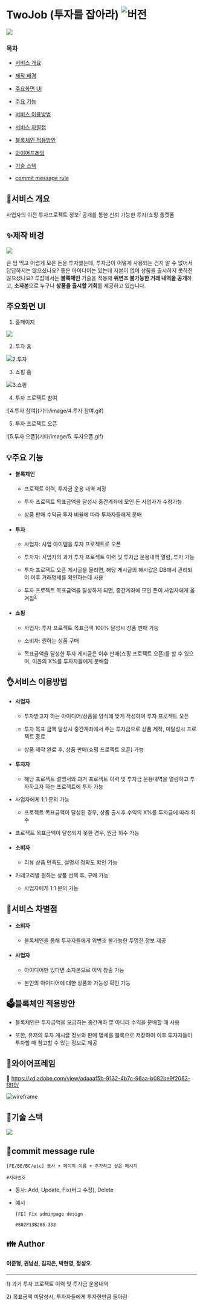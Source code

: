 # TwoJob (투자를 잡아라) ![버전](https://img.shields.io/badge/%20version-1.0-green)

![](기타/image/로고.PNG)

### 목차

- [서비스 개요](#서비스-개요)

- [제작 배경](#제작-배경)

- [주요화면 UI](#주요화면-UI)

- [주요 기능](#주요-기능)

- [서비스 이용방법](#서비스-이용방법)

- [서비스 차별점](#서비스-차별점)

- [블록체인 적용방안](#블록체인-적용방안)

- [와이어프레임](#와이어프레임)

- [기술 스택](#기술-스택)

- [commit message rule](#commit-message-rule)

  

##  📘서비스 개요

사업자의 이전 투자프로젝트 정보<sup>[1](#footnote_1)</sup> 공개를 통한 신뢰 가능한 투자/쇼핑 플랫폼





## ✨제작 배경

![](기타/image/배경.PNG)



큰 맘 먹고 어렵게 모은 돈을 투자했는데, 투자금이 어떻게 사용되는 건지 알 수 없어서 답답하지는 않으셨나요? 
좋은 아이디어는 있는데 자본이 없어 상품을 출시하지 못하진 않으셨나요?
투잡에서는 **블록체인** 기술을 적용해 **위변조 불가능한 거래 내역을 공개**하고, **소자본**으로 누구나 **상품을 출시할 기회**를 제공하고 있습니다.





## 주요화면 UI

1. 홈페이지

![](기타/image/1.홈페이지.gif)

2. 투자 홈

![2.투자](기타/image/2.투자.gif)

3. 쇼핑 홈

![3.쇼핑](기타/image/3.쇼핑.gif)

4. 투자 프로젝트 참여

![4.투자 참여](기타/image/4.투자 참여.gif)

5. 투자 프로젝트 오픈

![5.투자 오픈](기타/image/5. 투자오픈.gif)





## :bulb:주요 기능

- #### 블록체인

  - 프로젝트 이력, 투자금 운용 내역 저장

  - 투자 프로젝트 목표금액을 달성시 중간계좌에 모인 돈 사업자가 수령가능

  - 상품 판매 수익금 투자 비율에 따라 투자자들에게 분배

- #### 투자

  - 사업자: 사업 아이템을 투자 프로젝트로 오픈

  - 투자자: 사업자의 과거 투자 프로젝트 이력 및 투자금 운용내역 열람, 투자 가능 

  - 투자 프로젝트 오픈 게시글을 올리면, 해당 게시글의 해시값은 DB에서 관리되어 이후 거래명세를 확인하는데 사용

  - 투자 프로젝트 목표금액을 달성하게 되면, 중간계좌에 모인 돈이 사업자에게 옮겨짐<sup>[2](#footnote_2)</sup>

- #### 쇼핑

  - 사업자: 투자 프로젝트 목표금액 100% 달성시 상품 판매 가능  

  - 소비자: 원하는 상품 구매  

  - 목표금액을 달성한 투자 게시글은 이후 판매(쇼핑 프로젝트 오픈)를 할 수 있으며, 이윤의 X%를 투자자들에게  분배함





##  👌서비스 이용방법

- #### 사업자

  - 투자받고자 하는 아이디어/상품을 양식에 맞게 작성하여 투자 프로젝트 오픈

  - 투자 목표 금액 달성시 중간계좌에서 주는 투자금으로 상품 제작, 미달성시 프로젝트 종료

  - 상품 제작 완료 후, 상품 판매(쇼핑 프로젝트 오픈) 가능  

- #### 투자자

  - 해당 프로젝트 설명서와 과거 프로젝트 이력 및 투자금 운용내역을 열람하고 투자하고자 하는 프로젝트에 투자 가능

- 사업자에게 1:1 문의 가능

  - 프로젝트 목표금액이 달성된 경우, 상품 출시후 수익의 X%를 투자금에 따라 회수

- 프로젝트 목표금액이 달성되지 못한 경우, 원금 회수 가능

- #### 소비자

  - 리뷰 상품 만족도, 설명서 정확도 확인 가능

- 카테고리별 원하는 상품 선택 후, 구매 가능

  - 사업자에게 1:1 문의 가능






## :eyes:서비스 차별점

- #### 소비자

  - 블록체인을 통해 투자자들에게 위변조 불가능한 투명한 정보 제공

- #### 사업자

  - 아이디어만 있다면 소자본으로 이익 창출 가능

  - 본인의 아이디어에 대한 상품화 가능성 확인 가능





## :ballot_box:블록체인 적용방안

- 블록체인은 투자금액을 모금하는 중간계좌 뿐 아니라 수익을 분배할 때 사용

- 또한, 유저의 투자 게시글 정보와 판매 명세를 블록으로 저장하여 이후 투자자들이 투자할 때 참고할 수 있는 정보로 제공





## 🎫와이어프레임

:link: https://xd.adobe.com/view/adaaaf5b-9132-4b7c-96aa-b082be9f2062-f8f9/

![wireframe](산출물/와이어프레임/와이어프레임.PNG)





## 🔧기술 스택

![](기타/image/기술스택.PNG)



## :pencil:commit message rule

```
[FE/BE/BC/etc] 동사 + 페이지 이름 + 추가하고 싶은 메시지 

#지라번호
```

- 동사: Add, Update, Fix(버그 수정), Delete

- 예시

  ```
  [FE] Fix adminpage design
  
  #S02P13B205-332 
  ```





## :family: Author

#### 이준형, 권남선, 김지은, 박현영, 정성오







---

<a name="footnote_1">1</a>) 과거 투자 프로젝트 이력 및 투자금 운용내역

<a name="footnote_2">2</a>) 목표금액 미달성시, 투자자들에게 투자한만큼 돌아감



 
